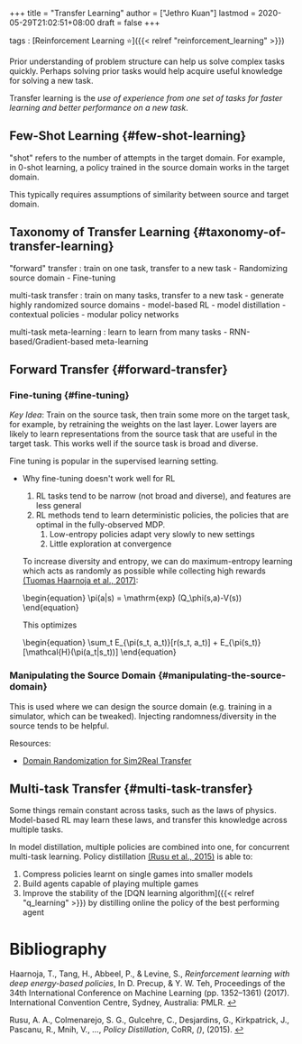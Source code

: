 +++
title = "Transfer Learning"
author = ["Jethro Kuan"]
lastmod = 2020-05-29T21:02:51+08:00
draft = false
+++

tags
: [Reinforcement Learning ⭐]({{< relref "reinforcement_learning" >}})

Prior understanding of problem structure can help us solve complex
tasks quickly. Perhaps solving prior tasks would help acquire useful
knowledge for solving a new task.

Transfer learning is the _use of experience from one set of tasks for
faster learning and better performance on a new task_.

## Few-Shot Learning {#few-shot-learning}

"shot" refers to the number of attempts in the target domain. For
example, in 0-shot learning, a policy trained in the source domain
works in the target domain.

This typically requires assumptions of similarity between source and
target domain.

## Taxonomy of Transfer Learning {#taxonomy-of-transfer-learning}

"forward" transfer
: train on one task, transfer to a new task - Randomizing source domain - Fine-tuning

multi-task transfer
: train on many tasks, transfer to a new task - generate highly randomized source domains - model-based RL - model distillation - contextual policies - modular policy networks

multi-task meta-learning
: learn to learn from many tasks - RNN-based/Gradient-based meta-learning

## Forward Transfer {#forward-transfer}

### Fine-tuning {#fine-tuning}

_Key Idea_: Train on the source task, then train some more on the target
task, for example, by retraining the weights on the last layer. Lower
layers are likely to learn representations from the source task that
are useful in the target task. This works well if the source task is
broad and diverse.

Fine tuning is popular in the supervised learning setting.

<!--list-separator-->

- Why fine-tuning doesn't work well for RL

  1.  RL tasks tend to be narrow (not broad and diverse), and features
      are less general
  2.  RL methods tend to learn deterministic policies, the policies that
      are optimal in the fully-observed MDP.
      1.  Low-entropy policies adapt very slowly to new settings
      2.  Little exploration at convergence

  To increase diversity and entropy, we can do maximum-entropy learning
  which acts as randomly as possible while collecting high rewards <a id="1b37e467d7dc76e365875dfb5c03fa1e" href="#pmlr-v70-haarnoja17a">(Tuomas Haarnoja et al., 2017)</a>:

  \begin{equation}
  \pi(a|s) = \mathrm{exp} (Q\_\phi(s,a)-V(s))
  \end{equation}

  This optimizes

  \begin{equation}
  \sum_t E\_{\pi(s_t, a_t)}[r(s\_t, a\_t)] + E\_{\pi(s_t)}[\mathcal{H}(\pi(a\_t|s\_t))]
  \end{equation}

### Manipulating the Source Domain {#manipulating-the-source-domain}

This is used where we can design the source domain (e.g. training in a
simulator, which can be tweaked). Injecting randomness/diversity in
the source tends to be helpful.

Resources:

- [Domain Randomization for Sim2Real Transfer](https://lilianweng.github.io/lil-log/2019/05/05/domain-randomization.html)

## Multi-task Transfer {#multi-task-transfer}

Some things remain constant across tasks, such as the laws of physics.
Model-based RL may learn these laws, and transfer this knowledge
across multiple tasks.

In model distillation, multiple policies are combined into one, for
concurrent multi-task learning. Policy distillation
<a id="6c0f3e1b8610e021d4a59b9c6b7598dd" href="#rusu15_polic_distil">(Rusu et al., 2015)</a> is able to:

1.  Compress policies learnt on single games into smaller models
2.  Build agents capable of playing multiple games
3.  Improve the stability of the [DQN learning algorithm]({{< relref "q_learning" >}}) by distilling
    online the policy of the best performing agent

# Bibliography

<a id="pmlr-v70-haarnoja17a" target="_blank">Haarnoja, T., Tang, H., Abbeel, P., & Levine, S., _Reinforcement learning with deep energy-based policies_, In D. Precup, & Y. W. Teh, Proceedings of the 34th International Conference on Machine Learning (pp. 1352–1361) (2017). International Convention Centre, Sydney, Australia: PMLR.</a> [↩](#1b37e467d7dc76e365875dfb5c03fa1e)

<a id="rusu15_polic_distil" target="_blank">Rusu, A. A., Colmenarejo, S. G., Gulcehre, C., Desjardins, G., Kirkpatrick, J., Pascanu, R., Mnih, V., …, _Policy Distillation_, CoRR, _()_, (2015). </a> [↩](#6c0f3e1b8610e021d4a59b9c6b7598dd)
